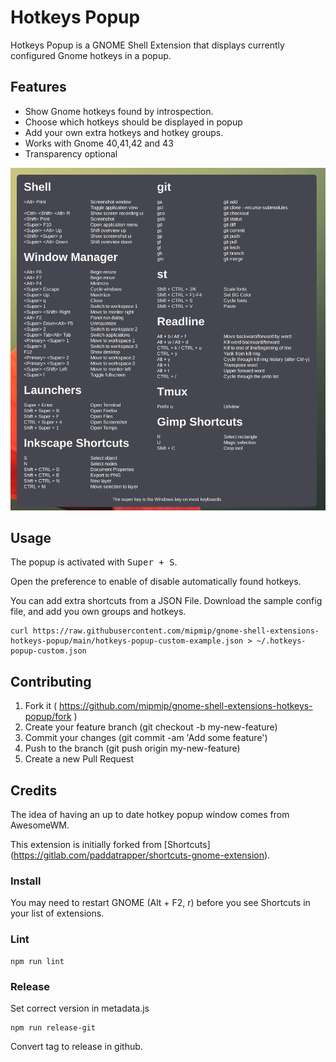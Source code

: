# Hotkeys Popup

Hotkeys Popup is a GNOME Shell Extension that displays currently configured
Gnome hotkeys in a popup.

## Features

- Show Gnome hotkeys found by introspection.
- Choose which hotkeys should be displayed in popup
- Add your own extra hotkeys and hotkey groups.
- Works with Gnome 40,41,42 and 43
- Transparency optional

![](./screenshot.png)

## Usage

The popup is activated with <kbd>Super + S</kbd>.

Open the preference to enable of disable automatically found hotkeys.

You can add extra shortcuts from a JSON File. Download the sample config file, and add you own groups and hotkeys.

```
curl https://raw.githubusercontent.com/mipmip/gnome-shell-extensions-hotkeys-popup/main/hotkeys-popup-custom-example.json > ~/.hotkeys-popup-custom.json
```

## Contributing

1. Fork it ( https://github.com/mipmip/gnome-shell-extensions-hotkeys-popup/fork )
1. Create your feature branch (git checkout -b my-new-feature)
1. Commit your changes (git commit -am 'Add some feature')
1. Push to the branch (git push origin my-new-feature)
1. Create a new Pull Request

## Credits

The idea of having an up to date hotkey popup window comes from AwesomeWM.

This extension is initially forked from [Shortcuts]
(https://gitlab.com/paddatrapper/shortcuts-gnome-extension).

### Install

You may need to restart GNOME (Alt + F2, r) before you see Shortcuts in your
list of extensions.

### Lint

```
npm run lint
```

### Release

Set correct version in metadata.js

```
npm run release-git
```

Convert tag to release in github.


